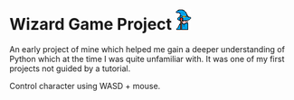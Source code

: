 # Wizard Game Project ![Wizard Logo](/Images/Wizard.png)

An early project of mine which helped me gain a deeper understanding of Python which at the time I was quite unfamiliar with. It was one of my first projects not guided by a tutorial.


Control character using WASD + mouse.

